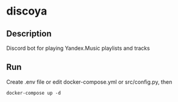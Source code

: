 # discoya

## Description
Discord bot for playing Yandex.Music playlists and tracks

## Run
Create .env file or edit docker-compose.yml or src/config.py, then

    docker-compose up -d
